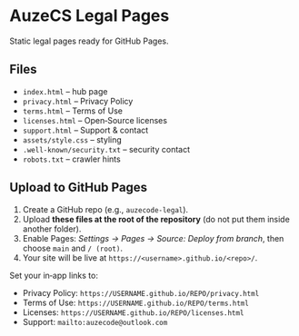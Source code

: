 # AuzeCS Legal Pages

Static legal pages ready for GitHub Pages.

## Files
- `index.html` – hub page
- `privacy.html` – Privacy Policy
- `terms.html` – Terms of Use
- `licenses.html` – Open‑Source licenses
- `support.html` – Support & contact
- `assets/style.css` – styling
- `.well-known/security.txt` – security contact
- `robots.txt` – crawler hints

## Upload to GitHub Pages
1. Create a GitHub repo (e.g., `auzecode-legal`).
2. Upload **these files at the root of the repository** (do not put them inside another folder).
3. Enable Pages: *Settings → Pages → Source: Deploy from branch*, then choose `main` and `/ (root)`.
4. Your site will be live at `https://<username>.github.io/<repo>/`.

Set your in‑app links to:
- Privacy Policy: `https://USERNAME.github.io/REPO/privacy.html`
- Terms of Use: `https://USERNAME.github.io/REPO/terms.html`
- Licenses: `https://USERNAME.github.io/REPO/licenses.html`
- Support: `mailto:auzecode@outlook.com`
